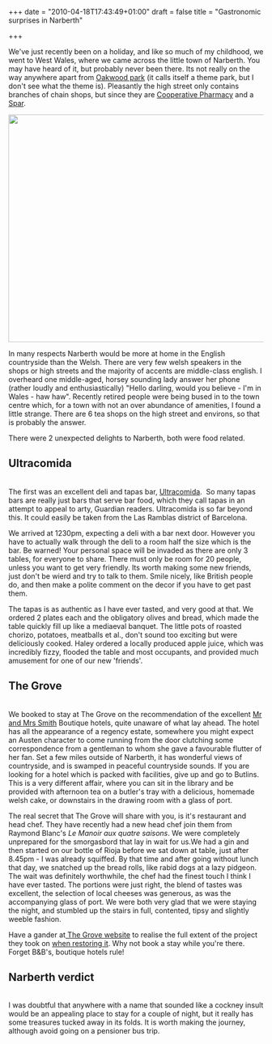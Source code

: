 +++
date = "2010-04-18T17:43:49+01:00"
draft = false
title = "Gastronomic surprises in Narberth"

+++

<p>We've just recently been on a holiday, and like so much of my childhood, we went to West Wales, where we came across the little town of Narberth. You may have heard of it, but probably never been there. Its not really on the way anywhere apart from <a href="http://www.oakwoodthemepark.co.uk/home/default.asp">Oakwood park</a> (it calls itself a theme park, but I don't see what the theme is). Pleasantly the high street only contains branches of chain shops, but since they are <a href="http://www.co-operative.coop/pharmacy/">Cooperative Pharmacy</a> and a <a href="http://www.spar.co.uk/">Spar</a>.</p>

<p><a href="http://static.darkmattersheep.uk/2010/04/Narberth.jpg"><img alt="" class="alignnone size-full wp-image-164" height="450" src="http://static.darkmattersheep.uk/2010/04/Narberth.jpg" title="Narberth" width="600" /></a></p>

<p>In many respects Narberth would be more at home in the English countryside than the Welsh. There are very few welsh speakers in the shops or high streets and the majority of accents are middle-class english. I overheard one middle-aged, horsey sounding lady answer her phone (rather loudly and enthusiastically) "Hello darling, would you believe - I'm in Wales - haw haw". Recently retired people were being bused in to the town centre which, for a town with not an over abundance of amenities, I found a little strange. There are 6 tea shops on the high street and environs, so that is probably the answer.</p>

<p>There were 2 unexpected delights to Narberth, both were food related.<br /><h2>Ultracomida</h2><br />The first was an excellent deli and tapas bar, <a href="http://www.ultracomida.co.uk/">Ultracomida</a>.&#160; So many tapas bars are really just bars that serve bar food, which they call tapas in an attempt to appeal to arty, Guardian readers. Ultracomida is so far beyond this. It could easily be taken from the Las Ramblas district of Barcelona.</p>

<p>We arrived at 1230pm, expecting a deli with a bar next door. However you have to actually walk through the deli to a room half the size which is the bar. Be warned! Your personal space will be invaded as there are only 3 tables, for everyone to share. There must only be room for 20 people, unless you want to get very friendly. Its worth making some new friends, just don't be wierd and try to talk to them. Smile nicely, like British people do, and then make a polite comment on the decor if you have to get past them.</p>

<p>The tapas is as authentic as I have ever tasted, and very good at that. We ordered 2 plates each and the obligatory olives and bread, which made the table quickly fill up like a mediaeval banquet. The little pots of roasted chorizo, potatoes, meatballs et al., don't sound too exciting but were deliciously cooked. Haley ordered a locally produced apple juice, which was incredibly fizzy, flooded the table and most occupants, and provided much amusement for one of our new 'friends'.<br /><h2>The Grove</h2><br />We booked to stay at The Grove on the recommendation of the excellent <a href="http://mrandmrssmith.com" target="_blank">Mr and Mrs Smith</a> Boutique hotels, quite unaware of what lay ahead. The hotel has all the appearance of a regency estate, somewhere you might expect an Austen character to come running from the door clutching some correspondence from a gentleman to whom she gave a favourable flutter of her fan. Set a few miles outside of Narberth, it has wonderful views of countryside, and is swamped in peaceful countryside sounds. If you are looking for a hotel which is packed with facilities, give up and go to Butlins. This is a very different affair, where you can sit in the library and be provided with afternoon tea on a butler's tray with a delicious, homemade welsh cake, or downstairs in the drawing room with a glass of port.</p>

<p>The real secret that The Grove will share with you, is it's restaurant and head chef. They have recently had a new head chef join them from Raymond Blanc's <em>Le Manoir aux quatre saisons</em>. We were completely unprepared for the smorgasbord that lay in wait for us.We had a gin and then started on our bottle of Rioja before we sat down at table, just after 8.45pm - I was already squiffed. By that time and after going without lunch that day, we snatched up the bread rolls, like rabid dogs at a lazy pidgeon. The wait was definitely worthwhile, the chef had the finest touch I think I have ever tasted. The portions were just right, the blend of tastes was excellent, the selection of local cheeses was generous, as was the accompanying glass of port. We were both very glad that we were staying the night, and stumbled up the stairs in full, contented, tipsy and slightly weeble fashion.</p>

<p>Have a gander at<a href="http://www.thegrove-narberth.co.uk/"> The Grove website</a> to realise the full extent of the project they took on <a href="http://www.thegrove-narberth.co.uk/restoration.htm">when restoring it</a>. Why not book a stay while you're there. Forget B&amp;B's, boutique hotels rule!<br /><h2>Narberth verdict</h2><br />I was doubtful that anywhere with a name that sounded like a cockney insult would be an appealing place to stay for a couple of night, but it really has some treasures tucked away in its folds. It is worth making the journey, although avoid going on a pensioner bus trip.</p>
